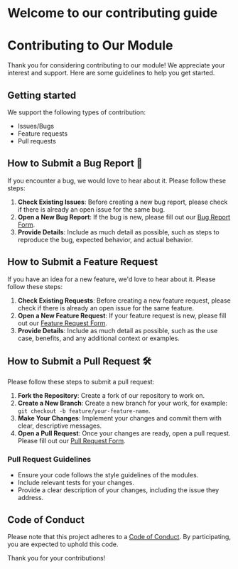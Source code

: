 
# Welcome to our contributing guide <!-- omit in toc -->

# Contributing to Our Module

Thank you for considering contributing to our module! We appreciate your interest and support. Here are some guidelines to help you get started.

## Getting started

We support the following types of contribution:
- Issues/Bugs
- Feature requests
- Pull requests

## How to Submit a Bug Report :lady_beetle:

If you encounter a bug, we would love to hear about it. Please follow these steps:

1. **Check Existing Issues**: Before creating a new bug report, please check if there is already an open issue for the same bug.
2. **Open a New Bug Report**: If the bug is new, please fill out our [Bug Report Form](https://github.com/apacheplayground/terraform-aws-s3-webserver/issues/new?assignees=ronfontebo&labels=bug&projects=&template=bug_report.yaml&title=%5BBUG%5D).
3. **Provide Details**: Include as much detail as possible, such as steps to reproduce the bug, expected behavior, and actual behavior.

## How to Submit a Feature Request

If you have an idea for a new feature, we'd love to hear about it. Please follow these steps:

1. **Check Existing Requests**: Before creating a new feature request, please check if there is already an open issue for the same feature.
2. **Open a New Feature Request**: If your feature request is new, please fill out our [Feature Request Form](https://github.com/apacheplayground/terraform-aws-s3-webserver/issues/new?assignees=ronfontebo&labels=enhancement&projects=&template=feature_request.yaml&title=%5BFeature+Request%5D).
3. **Provide Details**: Include as much detail as possible, such as the use case, benefits, and any additional context or examples.

## How to Submit a Pull Request :hammer_and_wrench:

Please follow these steps to submit a pull request:

1. **Fork the Repository**: Create a fork of our repository to work on.
2. **Create a New Branch**: Create a new branch for your work, for example: `git checkout -b feature/your-feature-name`.
3. **Make Your Changes**: Implement your changes and commit them with clear, descriptive messages.
4. **Open a Pull Request**: Once your changes are ready, open a pull request. Please fill out our [Pull Request Form](https://github.com/apacheplayground/terraform-aws-s3-webserver/pull/new/main).

### Pull Request Guidelines

- Ensure your code follows the style guidelines of the modules.
- Include relevant tests for your changes.
- Provide a clear description of your changes, including the issue they address.

## Code of Conduct

Please note that this project adheres to a [Code of Conduct](https://github.com/apacheplayground/terraform-aws-s3-webserver/blob/ee6891b2f5696e167ed6806d02d0298bfac23057/.github/CODE_OF_CONDUCT.md). By participating, you are expected to uphold this code.

Thank you for your contributions!